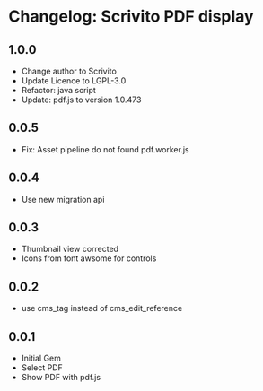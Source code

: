 # Changelog: Scrivito PDF display

## 1.0.0

* Change author to Scrivito
* Update Licence to LGPL-3.0
* Refactor: java script
* Update: pdf.js to version 1.0.473

## 0.0.5

* Fix: Asset pipeline do not found pdf.worker.js

## 0.0.4

* Use new migration api

## 0.0.3

* Thumbnail view corrected
* Icons from font awsome for controls

## 0.0.2

* use cms_tag instead of cms_edit_reference

## 0.0.1

* Initial Gem
* Select PDF
* Show PDF with pdf.js